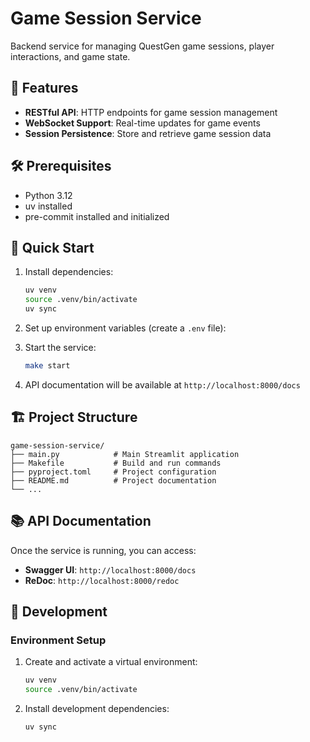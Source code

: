 # Game Session Service

Backend service for managing QuestGen game sessions, player interactions, and game state.

## 🚀 Features

- **RESTful API**: HTTP endpoints for game session management
- **WebSocket Support**: Real-time updates for game events
- **Session Persistence**: Store and retrieve game session data

## 🛠️ Prerequisites

- Python 3.12
- uv installed
- pre-commit installed and initialized

## 🚀 Quick Start

1. Install dependencies:
   ```bash
   uv venv
   source .venv/bin/activate
   uv sync
   ```

2. Set up environment variables (create a `.env` file):


3. Start the service:
   ```bash
   make start
   ```

5. API documentation will be available at `http://localhost:8000/docs`

## 🏗️ Project Structure

```
game-session-service/
├── main.py            # Main Streamlit application
├── Makefile           # Build and run commands
├── pyproject.toml     # Project configuration
├── README.md          # Project documentation
└── ...
```

## 📚 API Documentation

Once the service is running, you can access:

- **Swagger UI**: `http://localhost:8000/docs`
- **ReDoc**: `http://localhost:8000/redoc`

## 🔧 Development

### Environment Setup

1. Create and activate a virtual environment:
   ```bash
   uv venv
   source .venv/bin/activate
   ```

2. Install development dependencies:
   ```bash
   uv sync
   ```
